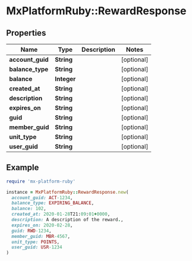 # MxPlatformRuby::RewardResponse

## Properties

| Name | Type | Description | Notes |
| ---- | ---- | ----------- | ----- |
| **account_guid** | **String** |  | [optional] |
| **balance_type** | **String** |  | [optional] |
| **balance** | **Integer** |  | [optional] |
| **created_at** | **String** |  | [optional] |
| **description** | **String** |  | [optional] |
| **expires_on** | **String** |  | [optional] |
| **guid** | **String** |  | [optional] |
| **member_guid** | **String** |  | [optional] |
| **unit_type** | **String** |  | [optional] |
| **user_guid** | **String** |  | [optional] |

## Example

```ruby
require 'mx-platform-ruby'

instance = MxPlatformRuby::RewardResponse.new(
  account_guid: ACT-1234,
  balance_type: EXPIRING_BALANCE,
  balance: 102,
  created_at: 2020-01-28T21:09:01+0000,
  description: A description of the reward.,
  expires_on: 2020-02-28,
  guid: RWD-1234,
  member_guid: MBR-4567,
  unit_type: POINTS,
  user_guid: USR-1234
)
```

